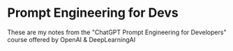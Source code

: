 # Prompt Engineering for Devs
These are my notes from the "ChatGPT Prompt Engineering for Developers" course offered by OpenAI & DeepLearningAI